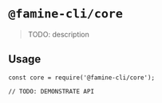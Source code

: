 # `@famine-cli/core`

> TODO: description

## Usage

```
const core = require('@famine-cli/core');

// TODO: DEMONSTRATE API
```
